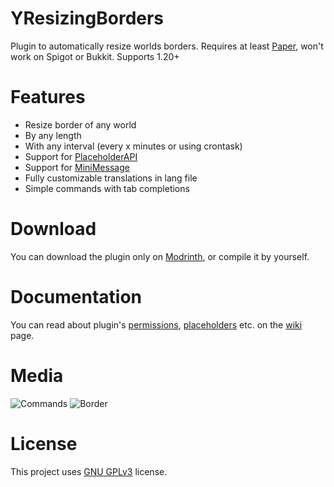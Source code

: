# YResizingBorders
Plugin to automatically resize worlds borders. Requires at least [Paper](https://github.com/PaperMC/Paper), won't work on Spigot or Bukkit. Supports 1.20+

# Features
- Resize border of any world
- By any length
- With any interval (every x minutes or using crontask)
- Support for [PlaceholderAPI](https://github.com/PlaceholderAPI/PlaceholderAPI)
- Support for [MiniMessage](https://docs.advntr.dev/minimessage/index.html)
- Fully customizable translations in lang file
- Simple commands with tab completions

# Download
You can download the plugin only on [Modrinth](https://modrinth.com/plugin/yresizingborders), or compile it by yourself.

# Documentation
You can read about plugin's [permissions](https://github.com/Ynfuien/YResizingBorders/wiki/2.-Permissions), [placeholders](https://github.com/Ynfuien/YResizingBorders/wiki/3.-Placeholders) etc. on the [wiki](https://github.com/Ynfuien/YResizingBorders/wiki) page.

# Media
![Commands](https://i.imgur.com/Pfk5fVQ.gif)
![Border](https://i.imgur.com/urQTFWF.gif)

# License
This project uses [GNU GPLv3](https://github.com/Ynfuien/YResizingBorders/blob/main/LICENSE) license.